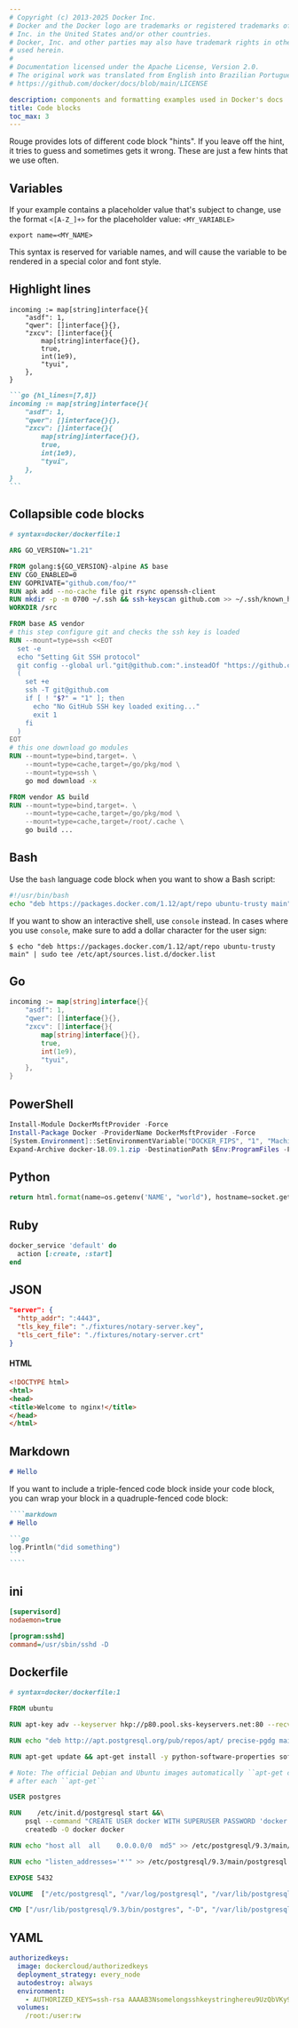 ```yaml
---
# Copyright (c) 2013-2025 Docker Inc.
# Docker and the Docker logo are trademarks or registered trademarks of Docker,
# Inc. in the United States and/or other countries.
# Docker, Inc. and other parties may also have trademark rights in other terms
# used herein.
#
# Documentation licensed under the Apache License, Version 2.0.
# The original work was translated from English into Brazilian Portuguese.
# https://github.com/docker/docs/blob/main/LICENSE

description: components and formatting examples used in Docker's docs
title: Code blocks
toc_max: 3
---
```

Rouge provides lots of different code block "hints". If you leave off the hint,
it tries to guess and sometimes gets it wrong. These are just a few hints that
we use often.

## Variables

If your example contains a placeholder value that's subject to change,
use the format `<[A-Z_]+>` for the placeholder value: `<MY_VARIABLE>`

```none
export name=<MY_NAME>
```

This syntax is reserved for variable names, and will cause the variable to
be rendered in a special color and font style.

## Highlight lines

```text {hl_lines=[7,8]}
incoming := map[string]interface{}{
    "asdf": 1,
    "qwer": []interface{}{},
    "zxcv": []interface{}{
        map[string]interface{}{},
        true,
        int(1e9),
        "tyui",
    },
}
```

````markdown
```go {hl_lines=[7,8]}
incoming := map[string]interface{}{
    "asdf": 1,
    "qwer": []interface{}{},
    "zxcv": []interface{}{
        map[string]interface{}{},
        true,
        int(1e9),
        "tyui",
    },
}
```
````

## Collapsible code blocks

```dockerfile {collapse=true}
# syntax=docker/dockerfile:1

ARG GO_VERSION="1.21"

FROM golang:${GO_VERSION}-alpine AS base
ENV CGO_ENABLED=0
ENV GOPRIVATE="github.com/foo/*"
RUN apk add --no-cache file git rsync openssh-client
RUN mkdir -p -m 0700 ~/.ssh && ssh-keyscan github.com >> ~/.ssh/known_hosts
WORKDIR /src

FROM base AS vendor
# this step configure git and checks the ssh key is loaded
RUN --mount=type=ssh <<EOT
  set -e
  echo "Setting Git SSH protocol"
  git config --global url."git@github.com:".insteadOf "https://github.com/"
  (
    set +e
    ssh -T git@github.com
    if [ ! "$?" = "1" ]; then
      echo "No GitHub SSH key loaded exiting..."
      exit 1
    fi
  )
EOT
# this one download go modules
RUN --mount=type=bind,target=. \
    --mount=type=cache,target=/go/pkg/mod \
    --mount=type=ssh \
    go mod download -x

FROM vendor AS build
RUN --mount=type=bind,target=. \
    --mount=type=cache,target=/go/pkg/mod \
    --mount=type=cache,target=/root/.cache \
    go build ...
```

## Bash

Use the `bash` language code block when you want to show a Bash script:

```bash
#!/usr/bin/bash
echo "deb https://packages.docker.com/1.12/apt/repo ubuntu-trusty main" | sudo tee /etc/apt/sources.list.d/docker.list
```

If you want to show an interactive shell, use `console` instead.
In cases where you use `console`, make sure to add a dollar character
for the user sign:

```console
$ echo "deb https://packages.docker.com/1.12/apt/repo ubuntu-trusty main" | sudo tee /etc/apt/sources.list.d/docker.list
```

## Go

```go
incoming := map[string]interface{}{
    "asdf": 1,
    "qwer": []interface{}{},
    "zxcv": []interface{}{
        map[string]interface{}{},
        true,
        int(1e9),
        "tyui",
    },
}
```

## PowerShell

```powershell
Install-Module DockerMsftProvider -Force
Install-Package Docker -ProviderName DockerMsftProvider -Force
[System.Environment]::SetEnvironmentVariable("DOCKER_FIPS", "1", "Machine")
Expand-Archive docker-18.09.1.zip -DestinationPath $Env:ProgramFiles -Force
```

## Python

```python
return html.format(name=os.getenv('NAME', "world"), hostname=socket.gethostname(), visits=visits)
```

## Ruby

```ruby
docker_service 'default' do
  action [:create, :start]
end
```

## JSON

```json
"server": {
  "http_addr": ":4443",
  "tls_key_file": "./fixtures/notary-server.key",
  "tls_cert_file": "./fixtures/notary-server.crt"
}
```

#### HTML

```html
<!DOCTYPE html>
<html>
<head>
<title>Welcome to nginx!</title>
</head>
</html>
```

## Markdown

```markdown
# Hello
```

If you want to include a triple-fenced code block inside your code block,
you can wrap your block in a quadruple-fenced code block:

`````markdown
````markdown
# Hello

```go
log.Println("did something")
```
````
`````

## ini

```ini
[supervisord]
nodaemon=true

[program:sshd]
command=/usr/sbin/sshd -D
```

## Dockerfile

```dockerfile
# syntax=docker/dockerfile:1

FROM ubuntu

RUN apt-key adv --keyserver hkp://p80.pool.sks-keyservers.net:80 --recv-keys B97B0AFCAA1A47F044F244A07FCC7D46ACCC4CF8

RUN echo "deb http://apt.postgresql.org/pub/repos/apt/ precise-pgdg main" > /etc/apt/sources.list.d/pgdg.list

RUN apt-get update && apt-get install -y python-software-properties software-properties-common postgresql-9.3 postgresql-client-9.3 postgresql-contrib-9.3

# Note: The official Debian and Ubuntu images automatically ``apt-get clean``
# after each ``apt-get``

USER postgres

RUN    /etc/init.d/postgresql start &&\
    psql --command "CREATE USER docker WITH SUPERUSER PASSWORD 'docker';" &&\
    createdb -O docker docker

RUN echo "host all  all    0.0.0.0/0  md5" >> /etc/postgresql/9.3/main/pg_hba.conf

RUN echo "listen_addresses='*'" >> /etc/postgresql/9.3/main/postgresql.conf

EXPOSE 5432

VOLUME  ["/etc/postgresql", "/var/log/postgresql", "/var/lib/postgresql"]

CMD ["/usr/lib/postgresql/9.3/bin/postgres", "-D", "/var/lib/postgresql/9.3/main", "-c", "config_file=/etc/postgresql/9.3/main/postgresql.conf"]
```

## YAML

```yaml
authorizedkeys:
  image: dockercloud/authorizedkeys
  deployment_strategy: every_node
  autodestroy: always
  environment:
    - AUTHORIZED_KEYS=ssh-rsa AAAAB3Nsomelongsshkeystringhereu9UzQbVKy9o00NqXa5jkmZ9Yd0BJBjFmb3WwUR8sJWZVTPFL
  volumes:
    /root:/user:rw
```
